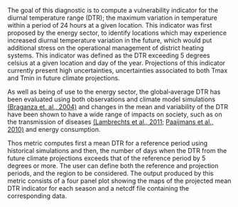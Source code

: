 The goal of this diagnostic is to compute a vulnerability indicator for the diurnal temperature range (DTR); the maximum variation in temperature within a period of 24 hours at a given location. This indicator was first proposed by the energy sector, to identify locations which may experience increased diurnal temperature variation in the future, which would put additional stress on the operational management of district heating systems. This indicator was defined as the DTR exceeding 5 degrees celsius at a given location and day of the year. Projections of this indicator currently present high uncertainties, uncertainties associated to both Tmax and Tmin in future climate projections.

As well as being of use to the energy sector, the global‐average DTR has been evaluated using both observations and climate model simulations [(Braganza et. al., 2004)](https://doi.org/10.1029/2004GL019998) and changes in the mean and variability of the DTR have been shown to have a wide range of impacts on society, such as on the transmission of diseases [(Lambrechts et al., 2011;](https://doi.org/10.1073/pnas.1101377108) [Paaijmans et al., 2010)](https://doi.org/10.1073/pnas.1006422107) and energy consumption.

Thos metric computes first a mean DTR for a reference period using historical simulations and then, the number of days when the DTR from the future climate projections exceeds that of the reference period by 5 degrees or more. The user can define both the reference and projection periods, and the region to be considered. The output produced by this metric consists of a four panel plot showing the maps of the projected mean DTR indicator for each season and a netcdf file containing the corresponding data.
<!--
The diurnal temperature variation indicator act as a proxy for energy demand and the wind capacity factor as a proxy for energy supply. The diurnal temperature indicator is the number of days in a season where the daily temperature variation (tasmax - tasmin) exceeds the vulnerability threshold.
Here, the vulnerability threshold is based on the mean daily temperature variation for the  reference period (1960 -1990) + 5 degrees. This definition was proposed in a study conducted for the DALKIA energy company. The capacity factor is computed using the manufacturer provided  power  curves that  relate  power  output  to  steady  winds  blowing  at  hub  height.  The capacity  factor can be derived from power curve values easily, by dividing power output by the nominal capacity of the turbine. Here the 100-m wind heights are extrapolated from the surface wind speeds.
-->
